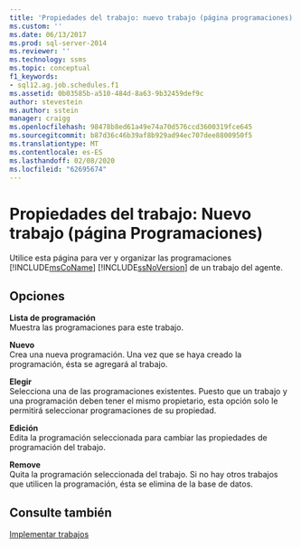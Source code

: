 ```yaml
---
title: 'Propiedades del trabajo: nuevo trabajo (página programaciones) | Microsoft Docs'
ms.custom: ''
ms.date: 06/13/2017
ms.prod: sql-server-2014
ms.reviewer: ''
ms.technology: ssms
ms.topic: conceptual
f1_keywords:
- sql12.ag.job.schedules.f1
ms.assetid: 0b03585b-a510-484d-8a63-9b32459def9c
author: stevestein
ms.author: sstein
manager: craigg
ms.openlocfilehash: 98478b8ed61a49e74a70d576ccd3600319fce645
ms.sourcegitcommit: b87d36c46b39af8b929ad94ec707dee8800950f5
ms.translationtype: MT
ms.contentlocale: es-ES
ms.lasthandoff: 02/08/2020
ms.locfileid: "62695674"
---
```

# <a name="job-properties-new-job-schedules-page"></a>Propiedades del trabajo: Nuevo trabajo (página Programaciones)
  Utilice esta página para ver y organizar las programaciones [!INCLUDE[msCoName](../../includes/msconame-md.md)] [!INCLUDE[ssNoVersion](../../includes/ssnoversion-md.md)] de un trabajo del agente.  
  
## <a name="options"></a>Opciones  
 **Lista de programación**  
 Muestra las programaciones para este trabajo.  
  
 **Nuevo**  
 Crea una nueva programación. Una vez que se haya creado la programación, ésta se agregará al trabajo.  
  
 **Elegir**  
 Selecciona una de las programaciones existentes. Puesto que un trabajo y una programación deben tener el mismo propietario, esta opción solo le permitirá seleccionar programaciones de su propiedad.  
  
 **Edición**  
 Edita la programación seleccionada para cambiar las propiedades de programación del trabajo.  
  
 **Remove**  
 Quita la programación seleccionada del trabajo. Si no hay otros trabajos que utilicen la programación, ésta se elimina de la base de datos.  
  
## <a name="see-also"></a>Consulte también  
 [Implementar trabajos](implement-jobs.md)  
  
  
